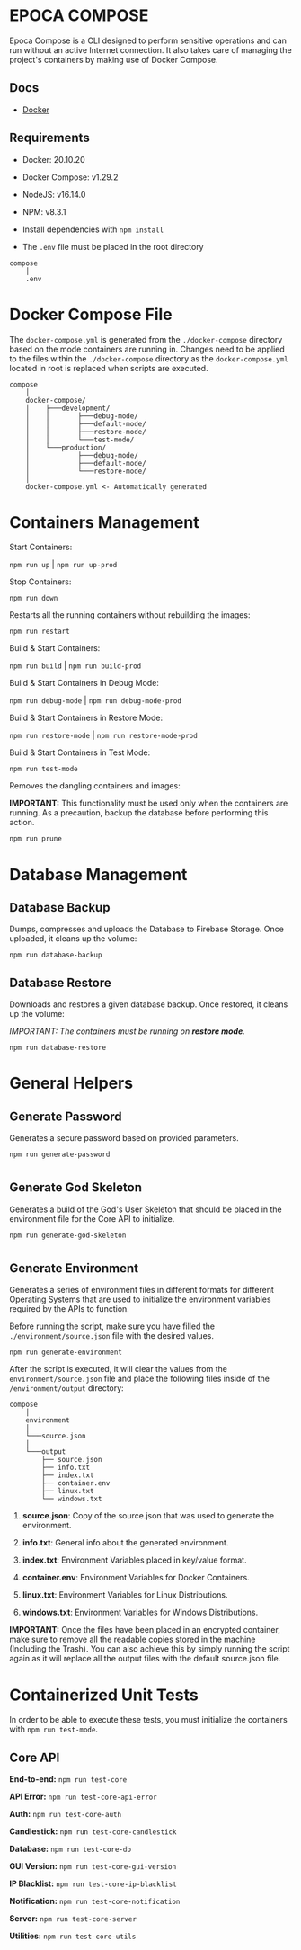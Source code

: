 # EPOCA COMPOSE

Epoca Compose is a CLI designed to perform sensitive operations and can run without an active Internet connection. It also takes care of managing the project's containers by making use of Docker Compose.


## Docs

- [Docker](./docs/guides/DOCKER.md)



## Requirements

- Docker: 20.10.20

- Docker Compose: v1.29.2

- NodeJS: v16.14.0

- NPM: v8.3.1

- Install dependencies with `npm install` 

- The `.env` file must be placed in the root directory

```
compose
    │
    .env
```




#
# Docker Compose File

The `docker-compose.yml` is generated from the `./docker-compose` directory based on the mode containers are running in. Changes need to be applied to the files within the `./docker-compose` directory as the `docker-compose.yml` located in root is replaced when scripts are executed.

```
compose
    │
    docker-compose/
    │    ├───development/
    │    │       ├───debug-mode/
    │    │       ├───default-mode/
    │    │       ├───restore-mode/
    │    │       └───test-mode/
    │    └───production/
    │            ├───debug-mode/
    │            ├───default-mode/
    │            └───restore-mode/
    │
    docker-compose.yml <- Automatically generated
```




#
# Containers Management

Start Containers:

`npm run up` | `npm run up-prod`

Stop Containers:

`npm run down`

Restarts all the running containers without rebuilding the images:

`npm run restart`

Build & Start Containers:

`npm run build` | `npm run build-prod`

Build & Start Containers in Debug Mode:

`npm run debug-mode` | `npm run debug-mode-prod`

Build & Start Containers in Restore Mode:

`npm run restore-mode` | `npm run restore-mode-prod`

Build & Start Containers in Test Mode:

`npm run test-mode`

Removes the dangling containers and images:

**IMPORTANT:** This functionality must be used only when the containers are running. As a precaution, backup the database before performing this action.

`npm run prune`





#
# Database Management

## Database Backup

Dumps, compresses and uploads the Database to Firebase Storage. Once uploaded, it cleans up the volume:

`npm run database-backup`

## Database Restore

Downloads and restores a given database backup. Once restored, it cleans up the volume:

*IMPORTANT: The containers must be running on **restore mode**.* 

`npm run database-restore`





#
# General Helpers

## Generate Password

Generates a secure password based on provided parameters.

`npm run generate-password`

#
## Generate God Skeleton

Generates a build of the God's User Skeleton that should be placed in the environment file for the Core API to initialize.

`npm run generate-god-skeleton`

#
## Generate Environment

Generates a series of environment files in different formats for different Operating Systems that are used to initialize the environment variables required by the APIs to function.

Before running the script, make sure you have filled the `./environment/source.json` file with the desired values.

`npm run generate-environment`

After the script is executed, it will clear the values from the `environment/source.json` file and place the following files inside of the `/environment/output` directory:

```
compose
    │
    environment
    │
    └───source.json
    │
    └───output 
        ├── source.json
        ├── info.txt
        ├── index.txt
        ├── container.env
        ├── linux.txt
        └── windows.txt
```

1) **source.json**: Copy of the source.json that was used to generate the environment.

2) **info.txt**: General info about the generated environment.

3) **index.txt**: Environment Variables placed in key/value format.

5) **container.env**: Environment Variables for Docker Containers.

6) **linux.txt**: Environment Variables for Linux Distributions.

7) **windows.txt**: Environment Variables for Windows Distributions.

**IMPORTANT:** Once the files have been placed in an encrypted container, make sure to remove all the readable copies stored in the machine (Including the Trash). You can also achieve this by simply running the script again as it will replace all the output files with the default source.json file.






#
# Containerized Unit Tests

In order to be able to execute these tests, you must initialize the containers with `npm run test-mode`.

## Core API

**End-to-end:** `npm run test-core`

**API Error:** `npm run test-core-api-error`

**Auth:** `npm run test-core-auth`

**Candlestick:** `npm run test-core-candlestick`

**Database:** `npm run test-core-db`

**GUI Version:** `npm run test-core-gui-version`

**IP Blacklist:** `npm run test-core-ip-blacklist`

**Notification:** `npm run test-core-notification`

**Server:** `npm run test-core-server`

**Utilities:** `npm run test-core-utils`
